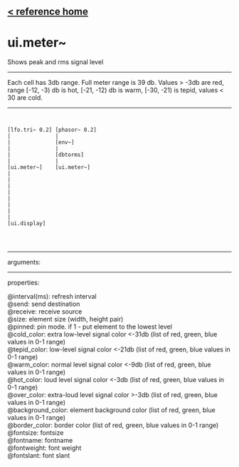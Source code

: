 [< reference home](ceammc_lib.html)
---

# ui.meter~


Shows peak and rms signal level

---

Each cell has 3db range. Full meter range is 39 db.
Values &gt; -3db are red, range [-12, -3) db is hot, [-21, -12) db is warm, [-30,
            -21) is tepid, values &lt; 30 are cold.
<br>


---


```


[lfo.tri~ 0.2] [phasor~ 0.2]
|              |
|              [env~]
|              |
|              [dbtorms]
|              |
[ui.meter~]    [ui.meter~]
|
|
|
|
|
|
|
|
[ui.display]


            
```

---
arguments:


---
properties:

@interval(ms): 
            refresh interval<br>
@send: send destination<br>
@receive: receive source<br>
@size: element size (width, height
            pair)<br>
@pinned: pin mode. if 1 - put element
            to the lowest level<br>
@cold_color: extra low-level signal
            color &lt;-31db (list of red, green, blue values in 0-1 range)<br>
@tepid_color: low-level signal color
            &lt;-21db (list of red, green, blue values in 0-1 range)<br>
@warm_color: normal level signal
            color &lt;-9db (list of red, green, blue values in 0-1 range)<br>
@hot_color: loud level signal color
            &lt;-3db (list of red, green, blue values in 0-1 range)<br>
@over_color: extra-loud level signal
            color &gt;-3db (list of red, green, blue values in 0-1 range)<br>
@background_color: element
            background color (list of red, green, blue values in 0-1 range)<br>
@border_color: border color (list
            of red, green, blue values in 0-1 range)<br>
@fontsize: 
            fontsize<br>
@fontname: fontname<br>
@fontweight: font
            weight<br>
@fontslant: font
            slant<br>

